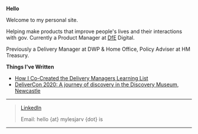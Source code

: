
        
**Hello**

Welcome to my personal site. 

Helping make products that improve people's lives and their interactions with gov. Currently a Product Manager at [DfE](https://www.gov.uk/government/organisations/department-for-education) Digital. 

Previously a Delivery Manager at DWP & Home Office, Policy Adviser at HM Treasury.

**Things I've Written**

- [How I Co-Created the Delivery Managers Learning List](https://digitalpeople.blog.gov.uk/2020/05/15/how-i-co-created-the-delivery-managers-learning-list/)
- [DeliverCon 2020: A journey of discovery in the Discovery Museum, Newcastle](https://digitalpeople.blog.gov.uk/2020/04/30/delivercon-2020-a-journey-of-discovery-in-the-discovery-museum-newcastle/)

***

> [LinkedIn](https://www.linkedin.com/in/mylesjarvis/)
>
> Email: hello {at} mylesjarv {dot} is

***
<!-- ![DfE Digital](https://mylesjarvis.github.io/Logo.jpg) -->
<!-- Goatcounter -->
<script data-goatcounter="https://mylesjarvis.goatcounter.com/count"
        async src="//gc.zgo.at/count.js"></script>